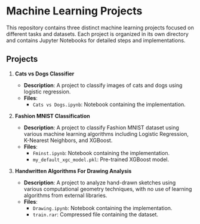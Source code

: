 # Machine Learning Projects

This repository contains three distinct machine learning projects focused on different tasks and datasets. Each project is organized in its own directory and contains Jupyter Notebooks for detailed steps and implementations.

## Projects

1. **Cats vs Dogs Classifier**
   - **Description**: A project to classify images of cats and dogs using logistic regression.
   - **Files**:
     - `Cats vs Dogs.ipynb`: Notebook containing the implementation.

2. **Fashion MNIST Classification**
   - **Description**: A project to classify Fashion MNIST dataset using various machine learning algorithms including Logistic Regression, K-Nearest Neighbors, and XGBoost.
   - **Files**:
     - `Fminst.ipynb`: Notebook containing the implementation.
     - `my_default_xgc_model.pkl`: Pre-trained XGBoost model.

3. **Handwritten Algorithms For Drawing Analysis**
   - **Description**: A project to analyze hand-drawn sketches using various computational geometry techniques, with no use of learning algorithms from external libraries.
   - **Files**:
     - `Drawing.ipynb`: Notebook containing the implementation.
     - `train.rar`: Compressed file containing the dataset.
